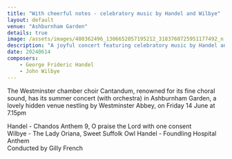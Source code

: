 ```yaml
---
title: "With cheerful notes - celebratory music by Handel and Wilbye"
layout: default
venue: "Ashburnham Garden"
details: true
image: /assets/images/480362496_1306652057195212_3183760725951177492_n.jpg
description: "A joyful concert featuring celebratory music by Handel and Wilbye, exploring themes of happiness and praise through choral masterpieces."
date: 20240614
composers:
    - George Frideric Handel
    - John Wilbye
---
```


The Westminster chamber choir Cantandum, renowned for its fine choral sound, has its summer concert (with orchestra) in Ashburnham Garden, a lovely hidden venue nestling by Westminster Abbey, on Friday 14 June at 7.15pm

Handel - Chandos Anthem 9, O praise the Lord with one consent  
Wilbye - The Lady Oriana, Sweet Suffolk Owl 
Handel - Foundling Hospital Anthem  
Conducted by Gilly French